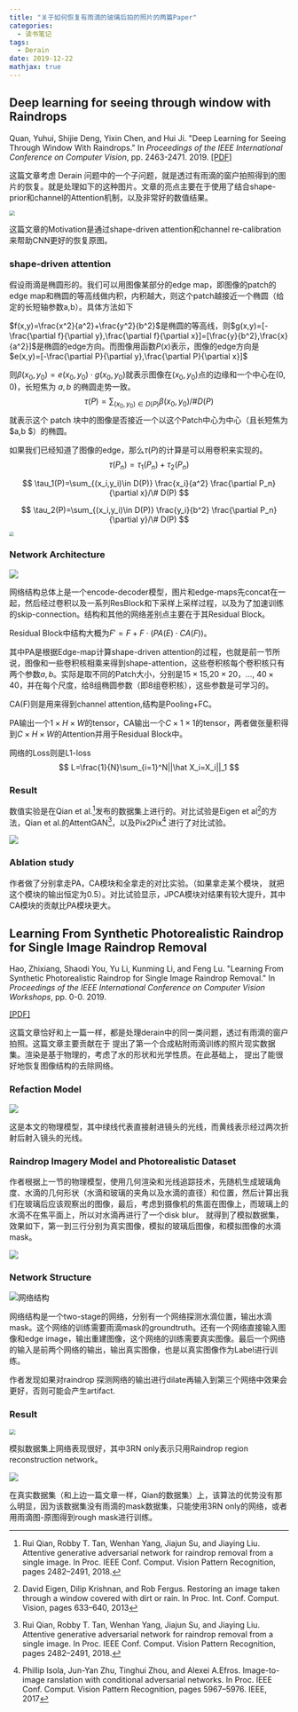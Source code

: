 ```yaml
---
title: "关于如何恢复有雨滴的玻璃后拍的照片的两篇Paper"
categories:
  - 读书笔记
tags:
  - Derain
date: 2019-12-22
mathjax: true
---
```


## Deep learning for seeing through window with Raindrops

Quan, Yuhui, Shijie Deng, Yixin Chen, and Hui Ji. "Deep Learning for Seeing Through Window With Raindrops." In *Proceedings of the IEEE International Conference on Computer Vision*, pp. 2463-2471. 2019. 
[[PDF]]( http://openaccess.thecvf.com/content_ICCV_2019/html/Quan_Deep_Learning_for_Seeing_Through_Window_With_Raindrops_ICCV_2019_paper.html)


这篇文章考虑 Derain 问题中的一个子问题，就是透过有雨滴的窗户拍照得到的图片的恢复。就是处理如下的这种图片。文章的亮点主要在于使用了结合shape-prior和channel的Attention机制，以及非常好的数值结果。

<img src="images/Derain.assets/1.png" style="zoom:60%;" />

这篇文章的Motivation是通过shape-driven attention和channel re-calibration来帮助CNN更好的恢复原图。

### shape-driven attention

假设雨滴是椭圆形的。我们可以用图像某部分的edge map，即图像的patch的edge map和椭圆的等高线做内积，内积越大，则这个patch越接近一个椭圆（给定的长短轴参数a,b）。具体方法如下

$f(x,y)=\frac{x^2}{a^2}+\frac{y^2}{b^2}$是椭圆的等高线，则$g(x,y)=[-\frac{\partial f}{\partial y},\frac{\partial f}{\partial x}]=[\frac{y}{b^2},\frac{x}{a^2}]$是椭圆的edge方向。而图像用函数$P(x)$表示，图像的edge方向是$e(x,y)=[-\frac{\partial P}{\partial y},\frac{\partial P}{\partial x}]$

 则$\beta(x_0,y_0)=e(x_0,y_0)\cdot g(x_0,y_0)$就表示图像在$(x_0,y_0)$点的边缘和一个中心在$(0,0)$，长短焦为 $a,b$ 的椭圆走势一致。
$$
\tau(P)=\sum_{(x_0,y_0)\in D(P)} \beta(x_0,y_0)/\# D(P)
$$
就表示这个 patch 块中的图像是否接近一个以这个Patch中心为中心（且长短焦为$a,b $）的椭圆。

如果我们已经知道了图像的edge，那么$\tau(P)$的计算是可以用卷积来实现的。
$$
\tau(P_n)=\tau_1(P_n)+\tau_2(P_n)
$$

$$
\tau_1(P)=\sum_{(x_i,y_i)\in D(P)} \frac{x_i}{a^2} \frac{\partial P_n}{\partial x}/\# D(P)
$$

$$
\tau_2(P)=\sum_{(x_i,y_i)\in D(P)} \frac{y_i}{b^2} \frac{\partial P_n}{\partial y}/\# D(P)
$$

<img src="images/Derain.assets/2.png" style="zoom: 50%;" />



### Network Architecture

![](images/Derain.assets/3.png)

网络结构总体上是一个encode-decoder模型，图片和edge-maps先concat在一起，然后经过卷积以及一系列ResBlock和下采样上采样过程，以及为了加速训练的skip-connection。结构和其他的网络差别点主要在于其Residual Block。

Residual Block中结构大概为$F'=F+F \cdot(PA(E)\cdot CA(F))$。

其中PA是根据Edge-map计算shape-driven attention的过程，也就是前一节所说，图像和一些卷积核相乘来得到shape-attention，这些卷积核每个卷积核只有两个参数$a,b$。实际是取不同的Patch大小，分别是$15 \times 15$,$20\times 20$，..., $40 \times 40$，并在每个尺度，给8组椭圆参数（即8组卷积核），这些参数是可学习的。

CA(F)则是用来得到channel attention,结构是Pooling+FC。

PA输出一个$1 \times H \times W$的tensor，CA输出一个$C\times 1\times 1$的tensor，两者做张量积得到$C\times H\times W$的Attention并用于Residual Block中。

网络的Loss则是L1-loss
$$
L=\frac{1}{N}\sum_{i=1}^N||\hat X_i=X_i||_1
$$

### Result

数值实验是在Qian et al.[^qian]发布的数据集上进行的。对比试验是Eigen et al[^eigen]的方法，Qian et al.的AttentGAN[^qian]，以及Pix2Pix[^pix2pix] 进行了对比试验。

![](images/Derain.assets/6.png)

### Ablation study

作者做了分别拿走PA，CA模块和全拿走的对比实验。（如果拿走某个模块， 就把这个模块的输出恒定为0.5）。对比试验显示，JPCA模块对结果有较大提升，其中CA模块的贡献比PA模块更大。



[^Qian]: Rui Qian, Robby T. Tan, Wenhan Yang, Jiajun Su, and Jiaying Liu. Attentive generative adversarial network for raindrop removal from a single image. In Proc. IEEE Conf. Comput. Vision Pattern Recognition, pages 2482–2491, 2018.

[^eigen]:David Eigen, Dilip Krishnan, and Rob Fergus. Restoring an image taken through a window covered with dirt or rain. In Proc. Int. Conf. Comput. Vision, pages 633–640, 2013

[^pix2pix]: Phillip Isola, Jun-Yan Zhu, Tinghui Zhou, and Alexei A.Efros. Image-to-image ranslation with conditional adversarial networks. In Proc. IEEE Conf. Comput. Vision Pattern Recognition, pages 5967–5976. IEEE, 2017



##  Learning From Synthetic Photorealistic Raindrop for Single Image Raindrop Removal 

 Hao, Zhixiang, Shaodi You, Yu Li, Kunming Li, and Feng Lu. "Learning From Synthetic Photorealistic Raindrop for Single Image Raindrop Removal." In *Proceedings of the IEEE International Conference on Computer Vision Workshops*, pp. 0-0. 2019. 

[[PDF]]( http://openaccess.thecvf.com/content_ICCVW_2019/html/PBDL/Hao_Learning_From_Synthetic_Photorealistic_Raindrop_for_Single_Image_Raindrop_Removal_ICCVW_2019_paper.html )

这篇文章恰好和上一篇一样，都是处理derain中的同一类问题，透过有雨滴的窗户拍照。这篇文章主要贡献在于 提出了第一个合成粘附雨滴训练的照片现实数据集。渲染是基于物理的，考虑了水的形状和光学性质。在此基础上， 提出了能很好地恢复图像结构的去除网络。 

### Refaction Model

![](images/Derain.assets/5.png)

这是本文的物理模型，其中绿线代表直接射进镜头的光线，而黄线表示经过两次折射后射入镜头的光线。

### Raindrop Imagery Model and Photorealistic Dataset

作者根据上一节的物理模型，使用几何渲染和光线追踪技术，先随机生成玻璃角度、水滴的几何形状（水滴和玻璃的夹角以及水滴的直径）和位置，然后计算出我们在玻璃后应该观察出的图像，最后，考虑到摄像机的焦面在图像上，而玻璃上的水滴不在焦平面上，所以对水滴再进行了一个disk blur。 就得到了模拟数据集，效果如下，第一到三行分别为真实图像，模拟的玻璃后图像，和模拟图像的水滴mask。

![](images/Derain.assets/7.png)

### Network Structure

![网络结构](images/Derain.assets/8.png)

网络结构是一个two-stage的网络，分别有一个网络探测水滴位置，输出水滴mask。这个网络的训练需要雨滴mask的groundtruth。还有一个网络直接输入图像和edge image，输出重建图像，这个网络的训练需要真实图像。最后一个网络的输入是前两个网络的输出，输出真实图像，也是以真实图像作为Label进行训练。

作者发现如果对raindrop 探测网络的输出进行dilate再输入到第三个网络中效果会更好，否则可能会产生artifact.

### Result

<img src="images/Derain.assets/9.png" style="zoom:67%;" />

模拟数据集上网络表现很好，其中3RN only表示只用Raindrop region reconstruction network。 

![](images/Derain.assets/10.png)

在真实数据集（和上边一篇文章一样，Qian的数据集）上，该算法的优势没有那么明显，因为该数据集没有雨滴的mask数据集，只能使用3RN only的网络，或者用雨滴图-原图得到rough mask进行训练。


